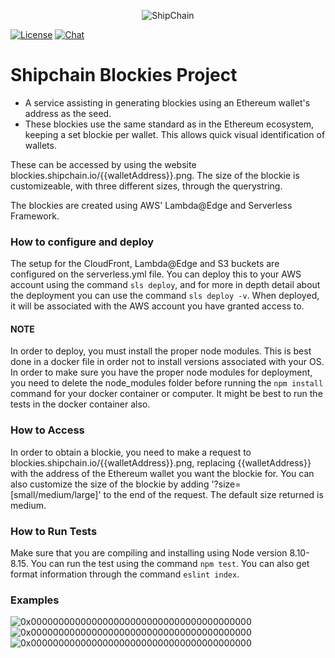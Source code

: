 <p align="center">
  <img src="https://shipchain.io/img/logo.png" alt="ShipChain"/>
</p>

[![License](http://img.shields.io/:license-apache-blue.svg)](http://www.apache.org/licenses/LICENSE-2.0.html)
[![Chat](https://img.shields.io/badge/gitter-ShipChain/lobby-green.svg)](https://gitter.im/ShipChain/Lobby)

# Shipchain Blockies Project

* A service assisting in generating blockies using an Ethereum wallet's address as the seed.
* These blockies use the same standard as in the Ethereum ecosystem, keeping a set blockie per wallet. This allows quick visual identification of wallets.

These can be accessed by using the website blockies.shipchain.io/{{walletAddress}}.png. The size of the blockie is customizeable, with three different sizes, through the querystring.

The blockies are created using AWS' Lambda@Edge and Serverless Framework.


### How to configure and deploy

The setup for the CloudFront, Lambda@Edge and S3 buckets are configured on the serverless.yml file. You can deploy this to your AWS account using the command `sls deploy`, and for more in depth detail about the deployment you can use the command `sls deploy -v`. When deployed, it will be associated with the AWS account you have granted access to.


#### NOTE

In order to deploy, you must install the proper node modules. This is best done in a docker file in order not to install versions associated with your OS. In order to make sure you have the proper node modules for deployment, you need to delete the node_modules folder before running the `npm install` command for your docker container or computer. It might be best to run the tests in the docker container also.


### How to Access

In order to obtain a blockie, you need to make a request to blockies.shipchain.io/{{walletAddress}}.png, replacing {{walletAddress}} with the address of the Ethereum wallet you want the blockie for. You can also customize the size of the blockie by adding '?size=[small/medium/large]' to the end of the request. The default size returned is medium.


### How to Run Tests

Make sure that you are compiling and installing using Node version 8.10-8.15. You can run the test using the command `npm test`. You can also get format information through the command `eslint index`.

### Examples

![0x0000000000000000000000000000000000000000](https://blockies.shipchain.io/0x0000000000000000000000000000000000000000.png?size=large "Large Sized Blockie 128x128")
![0x0000000000000000000000000000000000000000](https://blockies.shipchain.io/0x0000000000000000000000000000000000000000.png?size=medium "Medium Sized Blockie 64x64")
![0x0000000000000000000000000000000000000000](https://blockies.shipchain.io/0x0000000000000000000000000000000000000000.png?size=small "Small Sized Blockie 32x32")
